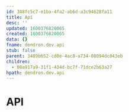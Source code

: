 ```yaml
---
id: 348fc5c7-e1ba-4fa2-ab6d-a3c94628fa11
title: Api
desc: ''
updated: 1600376820065
created: 1600376820065
data: {}
fname: dendron.dev.api
stub: false
parent: 3489b652-cd0e-4ac8-a734-08094dc043eb
children:
  - 08a917a9-31f1-434d-bc7f-71dce2b63a27
hpath: dendron.dev.api
---
```

# API
